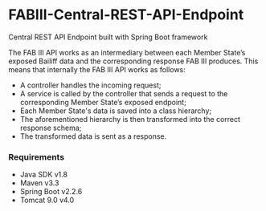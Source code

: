 # FABIII-Central-REST-API-Endpoint
Central REST API Endpoint built with Spring Boot framework

The FAB III API works as an intermediary between each Member State’s exposed Bailiff data and the corresponding response FAB III produces. This means that internally the FAB III API works as follows:
* A controller handles the incoming request;
* A service is called by the controller that sends a request to the corresponding Member State’s exposed endpoint;
* Each Member State's data is saved into a class hierarchy;
* The aforementioned hierarchy is then transformed into the correct response schema;
* The transformed data is sent as a response.

### Requirements

- Java SDK v1.8
- Maven v3.3
- Spring Boot v2.2.6
- Tomcat 9.0 v4.0
